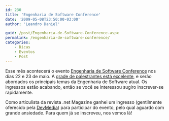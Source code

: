 ```yaml
---
id: 230
title: 'Engenharia de Software Conference'
date: '2009-05-08T23:50:00-03:00'
author: 'Leandro Daniel'

guid: /post/Engenharia-de-Software-Conference.aspx
permalink: /engenharia-de-software-conference/
categories:
    - Dicas
    - Eventos
    - Post
---
```


Esse mês acontecerá o evento [Engenharia de Software Conference](http://www.devmedia.com.br/es_conference/) nos dias 22 e 23 de maio. A [grade de palestrantes está excelente](http://www.devmedia.com.br/es_conference/conteudo.html), e serão abordados os principais temas da Engenharia de Software atual. Os ingressos estão acabando, então se você se interessou sugiro inscrever-se rapidamente.

Como articulista da revista .net Magazine ganhei um ingresso (gentilmente oferecido pela [DevMedia](<gentilmente oferecido pela DevMedia>)) para participar do evento, pelo qual aguardo com grande ansiedade. Para quem já se inscreveu, nos vemos lá!